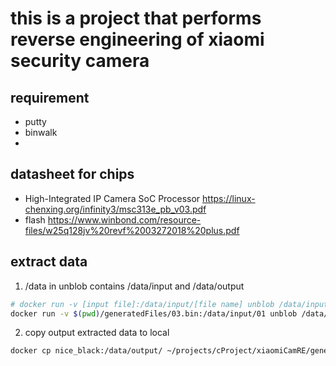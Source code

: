 # this is a project that performs reverse engineering of xiaomi security camera

## requirement

- putty
- binwalk
- 

## datasheet for chips

- High-Integrated IP Camera SoC Processor <https://linux-chenxing.org/infinity3/msc313e_pb_v03.pdf>
- flash <https://www.winbond.com/resource-files/w25q128jv%20revf%2003272018%20plus.pdf>

## extract data

1. /data in unblob contains /data/input and /data/output

```bash
# docker run -v [input file]:/data/input/[file name] unblob /data/input/[file name]
docker run -v $(pwd)/generatedFiles/03.bin:/data/input/01 unblob /data/input/01
```

2. copy output extracted data to local

```bash
docker cp nice_black:/data/output/ ~/projects/cProject/xiaomiCamRE/generatedFiles/01
```